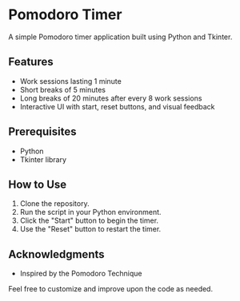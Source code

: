 # Pomodoro Timer

A simple Pomodoro timer application built using Python and Tkinter.

## Features

- Work sessions lasting 1 minute
- Short breaks of 5 minutes
- Long breaks of 20 minutes after every 8 work sessions
- Interactive UI with start, reset buttons, and visual feedback

## Prerequisites

- Python
- Tkinter library

## How to Use

1. Clone the repository.
2. Run the script in your Python environment.
3. Click the "Start" button to begin the timer.
4. Use the "Reset" button to restart the timer.

## Acknowledgments

- Inspired by the Pomodoro Technique

Feel free to customize and improve upon the code as needed.
